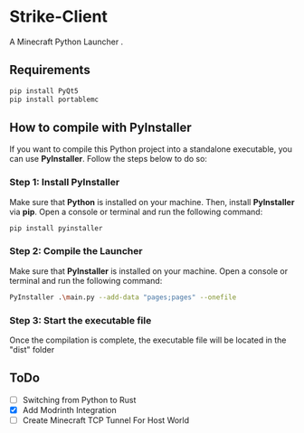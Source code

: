 # Strike-Client
A Minecraft Python Launcher .

## Requirements

```bash
pip install PyQt5
pip install portablemc
```

## How to compile with PyInstaller

If you want to compile this Python project into a standalone executable, you can use **PyInstaller**. Follow the steps below to do so:

### Step 1: Install PyInstaller
Make sure that **Python** is installed on your machine. Then, install **PyInstaller** via **pip**. Open a console or terminal and run the following command:

```bash
pip install pyinstaller
```

### Step 2: Compile the Launcher
Make sure that **PyInstaller** is installed on your machine. Open a console or terminal and run the following command:

```bash
PyInstaller .\main.py --add-data "pages;pages" --onefile
```

### Step 3: Start the executable file
Once the compilation is complete, the executable file will be located in the "dist" folder

## ToDo
- [ ] Switching from Python to Rust
- [x] Add Modrinth Integration
- [ ] Create Minecraft TCP Tunnel For Host World